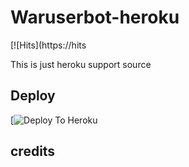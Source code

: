 # Waruserbot-heroku
[![Hits](https://hits

This is just heroku support source 
 

## Deploy
[![Deploy To Heroku]()

## credits


